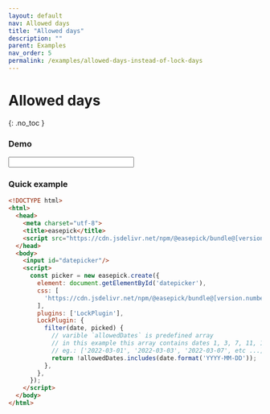 ```yaml
---
layout: default
nav: Allowed days
title: "Allowed days"
description: ""
parent: Examples
nav_order: 5
permalink: /examples/allowed-days-instead-of-lock-days
---
```


# Allowed days
{: .no_toc }

### Demo

<input id="eg-allowed-days" class="form-control demo-wrapper" data-cfg="egalloweddays" style="width: 250px;"/>


### Quick example

```html
<!DOCTYPE html>
<html>
  <head>
    <meta charset="utf-8">
    <title>easepick</title>
    <script src="https://cdn.jsdelivr.net/npm/@easepick/bundle@[version.number]/dist/index.umd.min.js"></script>
  </head>
  <body>
    <input id="datepicker"/>
    <script>
      const picker = new easepick.create({
        element: document.getElementById('datepicker'),
        css: [
          'https://cdn.jsdelivr.net/npm/@easepick/bundle@[version.number]/dist/index.css',
        ],
        plugins: ['LockPlugin'],
        LockPlugin: {
          filter(date, picked) {
            // varible `allowedDates` is predefined array
            // in this example this array contains dates 1, 3, 7, 11, 17, 21 of current month
            // eg.: ['2022-03-01', '2022-03-03', '2022-03-07', etc ...]
            return !allowedDates.includes(date.format('YYYY-MM-DD'));
          },
        },
      });
    </script>
  </body>
</html>
```